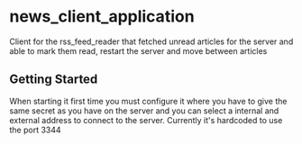 # news_client_application

Client for the rss_feed_reader that fetched unread articles for the server and able to mark them read, restart the server and move between articles

## Getting Started

When starting it first time you must configure it where you have to give the same secret as you have on the server and you can select a internal and external address to connect to the server.
Currently it's hardcoded to use the port 3344
